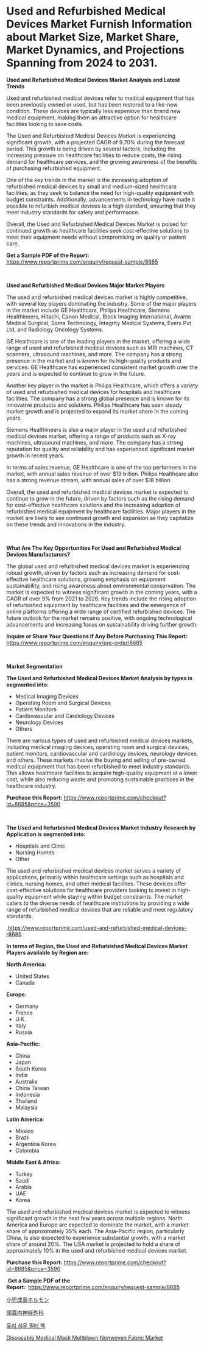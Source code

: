 <p><h1>Used and Refurbished Medical Devices Market Furnish Information about Market Size, Market Share, Market Dynamics, and Projections Spanning from 2024 to 2031.</h1></p><p><strong>Used and Refurbished Medical Devices Market Analysis and Latest Trends</strong></p>
<p><p>Used and refurbished medical devices refer to medical equipment that has been previously owned or used, but has been restored to a like-new condition. These devices are typically less expensive than brand new medical equipment, making them an attractive option for healthcare facilities looking to save costs.</p><p>The Used and Refurbished Medical Devices Market is experiencing significant growth, with a projected CAGR of 9.70% during the forecast period. This growth is being driven by several factors, including the increasing pressure on healthcare facilities to reduce costs, the rising demand for healthcare services, and the growing awareness of the benefits of purchasing refurbished equipment.</p><p>One of the key trends in the market is the increasing adoption of refurbished medical devices by small and medium-sized healthcare facilities, as they seek to balance the need for high-quality equipment with budget constraints. Additionally, advancements in technology have made it possible to refurbish medical devices to a high standard, ensuring that they meet industry standards for safety and performance.</p><p>Overall, the Used and Refurbished Medical Devices Market is poised for continued growth as healthcare facilities seek cost-effective solutions to meet their equipment needs without compromising on quality or patient care.</p></p>
<p><strong>Get a Sample PDF of the Report:&nbsp;</strong> <a href="https://www.reportprime.com/enquiry/request-sample/8685">https://www.reportprime.com/enquiry/request-sample/8685</a></p>
<p>&nbsp;</p>
<p><strong>Used and Refurbished Medical Devices Major Market Players</strong></p>
<p><p>The used and refurbished medical devices market is highly competitive, with several key players dominating the industry. Some of the major players in the market include GE Healthcare, Philips Healthcare, Siemens Healthineers, Hitachi, Canon Medical, Block Imaging International, Avante Medical Surgical, Soma Technology, Integrity Medical Systems, Everx Pvt Ltd, and Radiology Oncology Systems.</p><p>GE Healthcare is one of the leading players in the market, offering a wide range of used and refurbished medical devices such as MRI machines, CT scanners, ultrasound machines, and more. The company has a strong presence in the market and is known for its high-quality products and services. GE Healthcare has experienced consistent market growth over the years and is expected to continue to grow in the future.</p><p>Another key player in the market is Philips Healthcare, which offers a variety of used and refurbished medical devices for hospitals and healthcare facilities. The company has a strong global presence and is known for its innovative products and solutions. Philips Healthcare has seen steady market growth and is projected to expand its market share in the coming years.</p><p>Siemens Healthineers is also a major player in the used and refurbished medical devices market, offering a range of products such as X-ray machines, ultrasound machines, and more. The company has a strong reputation for quality and reliability and has experienced significant market growth in recent years.</p><p>In terms of sales revenue, GE Healthcare is one of the top performers in the market, with annual sales revenue of over $19 billion. Philips Healthcare also has a strong revenue stream, with annual sales of over $18 billion.</p><p>Overall, the used and refurbished medical devices market is expected to continue to grow in the future, driven by factors such as the rising demand for cost-effective healthcare solutions and the increasing adoption of refurbished medical equipment by healthcare facilities. Major players in the market are likely to see continued growth and expansion as they capitalize on these trends and innovations in the industry.</p></p>
<p>&nbsp;</p>
<p><strong>What Are The Key Opportunities For Used and Refurbished Medical Devices Manufacturers?</strong></p>
<p><p>The global used and refurbished medical devices market is experiencing robust growth, driven by factors such as increasing demand for cost-effective healthcare solutions, growing emphasis on equipment sustainability, and rising awareness about environmental conservation. The market is expected to witness significant growth in the coming years, with a CAGR of over 9% from 2021 to 2026. Key trends include the rising adoption of refurbished equipment by healthcare facilities and the emergence of online platforms offering a wide range of certified refurbished devices. The future outlook for the market remains positive, with ongoing technological advancements and increasing focus on sustainability driving further growth.</p></p>
<p><strong>Inquire or Share Your Questions If Any Before Purchasing This Report:</strong> <a href="https://www.reportprime.com/enquiry/pre-order/8685">https://www.reportprime.com/enquiry/pre-order/8685</a></p>
<p>&nbsp;</p>
<p><strong>Market Segmentation</strong></p>
<p><strong>The Used and Refurbished Medical Devices Market Analysis by types is segmented into:</strong></p>
<p><ul><li>Medical Imaging Devices</li><li>Operating Room and Surgical Devices</li><li>Patient Monitors</li><li>Cardiovascular and Cardiology Devices</li><li>Neurology Devices</li><li>Others</li></ul></p>
<p><p>There are various types of used and refurbished medical devices markets, including medical imaging devices, operating room and surgical devices, patient monitors, cardiovascular and cardiology devices, neurology devices, and others. These markets involve the buying and selling of pre-owned medical equipment that has been refurbished to meet industry standards. This allows healthcare facilities to acquire high-quality equipment at a lower cost, while also reducing waste and promoting sustainable practices in the healthcare industry.</p></p>
<p><strong>Purchase this Report:&nbsp;</strong><a href="https://www.reportprime.com/checkout?id=8685&price=3590">https://www.reportprime.com/checkout?id=8685&price=3590</a></p>
<p>&nbsp;</p>
<p><strong>The Used and Refurbished Medical Devices Market Industry Research by Application is segmented into:</strong></p>
<p><ul><li>Hospitals and Clinic</li><li>Nursing Homes</li><li>Other</li></ul></p>
<p><p>The used and refurbished medical devices market serves a variety of applications, primarily within healthcare settings such as hospitals and clinics, nursing homes, and other medical facilities. These devices offer cost-effective solutions for healthcare providers looking to invest in high-quality equipment while staying within budget constraints. The market caters to the diverse needs of healthcare institutions by providing a wide range of refurbished medical devices that are reliable and meet regulatory standards.</p></p>
<p><a href="https://www.reportprime.com/used-and-refurbished-medical-devices-r8685">&nbsp;https://www.reportprime.com/used-and-refurbished-medical-devices-r8685</a></p>
<p><strong>In terms of Region, the Used and Refurbished Medical Devices Market Players available by Region are:</strong></p>
<p>
    <p> <strong> North America: </strong>
        <ul>
            <li>United States</li>
            <li>Canada</li>
        </ul>
        </p> 
    <p> <strong> Europe: </strong>
        <ul>
            <li>Germany</li>
            <li>France</li>
            <li>U.K.</li>
            <li>Italy</li>
            <li>Russia</li>
        </ul>
        </p> 
    <p> <strong> Asia-Pacific: </strong>
        <ul>
            <li>China</li>
            <li>Japan</li>
            <li>South Korea</li>
            <li>India</li>
            <li>Australia</li>
            <li>China Taiwan</li>
            <li>Indonesia</li>
            <li>Thailand</li>
            <li>Malaysia</li>
        </ul>
        </p> 
    <p> <strong> Latin America: </strong>
        <ul>
            <li>Mexico</li>
            <li>Brazil</li>
            <li>Argentina Korea</li>
            <li>Colombia</li>
        </ul>
        </p> 
    <p> <strong> Middle East & Africa: </strong>
        <ul>
            <li>Turkey</li>
            <li>Saudi</li>
            <li>Arabia</li>
            <li>UAE</li>
            <li>Korea</li>
        </ul>
    </p>
    </p>
<p><p>The used and refurbished medical devices market is expected to witness significant growth in the next few years across multiple regions. North America and Europe are expected to dominate the market, with a market share of approximately 35% each. The Asia-Pacific region, particularly China, is also expected to experience substantial growth, with a market share of around 20%. The USA market is projected to hold a share of approximately 10% in the used and refurbished medical devices market.</p></p>
<p><strong>Purchase this Report: </strong><a href="https://www.reportprime.com/checkout?id=8685&price=3590">https://www.reportprime.com/checkout?id=8685&price=3590</a></p>
<p>&nbsp;<strong>Get a Sample PDF of the Report:&nbsp;&nbsp;</strong><a href="https://www.reportprime.com/enquiry/request-sample/8685">https://www.reportprime.com/enquiry/request-sample/8685</a></p>
<p><strong></strong></p>
<p><p><a href="https://medium.com/@brianayatt2023/%E5%B0%8F%E5%85%90%E6%88%90%E9%95%B7%E3%83%9B%E3%83%AB%E3%83%A2%E3%83%B3%E5%B8%82%E5%A0%B4%E3%81%AE%E3%82%B7%E3%82%A7%E3%82%A2%E3%81%AE%E9%80%B2%E5%8C%96%E3%81%A8%E5%B8%82%E5%A0%B4%E6%88%90%E9%95%B7%E3%81%AE%E3%83%88%E3%83%AC%E3%83%B3%E3%83%89-2024%E5%B9%B4-2031%E5%B9%B4-2015dc2e91c9">小児成長ホルモン</a></p><p><a href="https://medium.com/@brycenboyer2023/%E9%A0%AD%E8%93%8B%E5%86%85%E7%A5%9E%E7%B5%8C%E5%A4%96%E7%A7%91%E5%B8%82%E5%A0%B4%E3%81%AE%E8%A6%8F%E6%A8%A1%E3%81%A8%E5%B8%82%E5%A0%B4%E5%8B%95%E5%90%91-%E5%AE%8C%E5%85%A8%E3%81%AA%E6%A5%AD%E7%95%8C%E6%A6%82%E8%A6%81-2024%E5%B9%B4%E3%81%8B%E3%82%892031%E5%B9%B4-bdead5d82b0a">頭蓋内神経外科</a></p><p><a href="https://medium.com/@albinbrakus2023/%EC%9C%A0%EB%A6%AC%EC%84%AC%EC%9C%A0-%ED%95%84%ED%84%B0-%EB%B0%A9%EB%AA%A8-%EC%8B%9C%EC%9E%A5-%EA%B2%BD%EC%9F%81-%EB%B6%84%EC%84%9D-%EC%8B%9C%EC%9E%A5-%EB%8F%99%ED%96%A5-%EB%B0%8F-2031%EB%85%84%EA%B9%8C%EC%A7%80%EC%9D%98-%EC%98%88%EC%B8%A1-f4407e158bab">유리 섬유 필터 백</a></p><p><a href="https://github.com/FassouRP/Market-Research-Report-List-4/blob/main/disposable-medical-mask-meltblown-nonwoven-fabric-market.md">Disposable Medical Mask Meltblown Nonwoven Fabric Market</a></p></p>